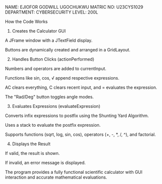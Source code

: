 NAME: EJIOFOR GODWILL UGOCHUKWU
MATRIC NO: U23CYS1029
DEPARTMENT: CYBERSECURITY
LEVEL: 200L


How the Code Works

1. Creates the Calculator GUI

A JFrame window with a JTextField display.

Buttons are dynamically created and arranged in a GridLayout.



2. Handles Button Clicks (actionPerformed)

Numbers and operators are added to currentInput.

Functions like sin, cos, √ append respective expressions.

AC clears everything, C clears recent input, and = evaluates the expression.

The "Rad/Deg" button toggles angle modes.



3. Evaluates Expressions (evaluateExpression)

Converts infix expressions to postfix using the Shunting Yard Algorithm.

Uses a stack to evaluate the postfix expression.

Supports functions (sqrt, log, sin, cos), operators (+, -, *, /, ^), and factorial.



4. Displays the Result

If valid, the result is shown.

If invalid, an error message is displayed.




The program provides a fully functional scientific calculator with GUI interaction and accurate mathematical evaluations.

